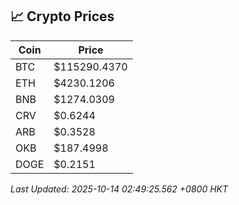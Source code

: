 ## 📈 Crypto Prices

| Coin | Price |
| ---- | ----- |
| BTC | $115290.4370 |
| ETH | $4230.1206 |
| BNB | $1274.0309 |
| CRV | $0.6244 |
| ARB | $0.3528 |
| OKB | $187.4998 |
| DOGE | $0.2151 |

_Last Updated: 2025-10-14 02:49:25.562 +0800 HKT_